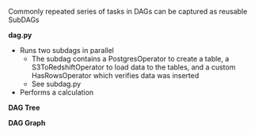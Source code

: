Commonly repeated series of tasks in DAGs can be captured as reusable SubDAGs

**dag.py** 
  * Runs two subdags in parallel
    * The subdag contains a PostgresOperator to create a table, a S3ToRedshiftOperator to load data to the tables, and a custom HasRowsOperator which verifies data was inserted
    * See subdag.py
  * Performs a calculation
  
  
**DAG Tree**


**DAG Graph**
